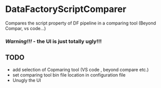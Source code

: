 # DataFactoryScriptComparer
Compares the script property of DF pipeline in a comparing tool (Beyond Compar, vs code...)
### *Warning!!!* - the UI is just totally ugly!!!


## TODO
* add selection of Copmaring tool (VS code , beyond  compare etc.)
* set comparing tool bin file location in configuration file
* Unugly the UI
